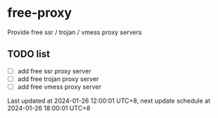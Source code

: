 
# free-proxy
Provide free ssr / trojan / vmess proxy servers


## TODO list
- [ ] add free ssr proxy server
- [ ] add free trojan proxy server
- [ ] add free vmess proxy server

Last updated at 2024-01-26 12:00:01 UTC+8, next update schedule at 2024-01-26 18:00:01 UTC+8


